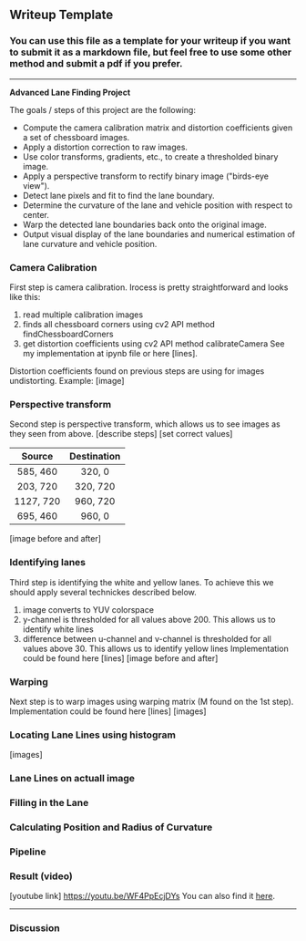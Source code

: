 ## Writeup Template

### You can use this file as a template for your writeup if you want to submit it as a markdown file, but feel free to use some other method and submit a pdf if you prefer.

---

**Advanced Lane Finding Project**

The goals / steps of this project are the following:

* Compute the camera calibration matrix and distortion coefficients given a set of chessboard images.
* Apply a distortion correction to raw images.
* Use color transforms, gradients, etc., to create a thresholded binary image.
* Apply a perspective transform to rectify binary image ("birds-eye view").
* Detect lane pixels and fit to find the lane boundary.
* Determine the curvature of the lane and vehicle position with respect to center.
* Warp the detected lane boundaries back onto the original image.
* Output visual display of the lane boundaries and numerical estimation of lane curvature and vehicle position.

[//]: # (Image References)

[image1]: ./examples/undistort_output.png "Undistorted"
[image2]: ./test_images/test1.jpg "Road Transformed"
[image3]: ./examples/binary_combo_example.jpg "Binary Example"
[image4]: ./examples/warped_straight_lines.jpg "Warp Example"
[image5]: ./examples/color_fit_lines.jpg "Fit Visual"
[image6]: ./examples/example_output.jpg "Output"
[video1]: ./project_video.mp4 "Video"


### Camera Calibration
First step is camera calibration. Irocess is pretty straightforward and looks like this:
1. read multiple calibration images
2. finds all chessboard corners using cv2 API method findChessboardCorners
3. get distortion coefficients using cv2 API method calibrateCamera
See my implementation at ipynb file or here [lines].

Distortion coefficients found on previous steps are using for images undistorting.
Example:
[image]


### Perspective transform
Second step is perspective transform, which allows us to see images as they seen from above.
[describe steps]
[set correct values]

| Source        | Destination   | 
|:-------------:|:-------------:| 
| 585, 460      | 320, 0        | 
| 203, 720      | 320, 720      |
| 1127, 720     | 960, 720      |
| 695, 460      | 960, 0        |

[image before and after]


### Identifying lanes
Third step is identifying the white and yellow lanes. To achieve this we should apply several technickes described below.
1. image converts to YUV colorspace
2. y-channel is thresholded for all values above 200. This allows us to identify white lines
3. difference between u-channel and v-channel is thresholded for all values above 30. This allows us to identify yellow lines
Implementation could be found here [lines]
[image before and after]


### Warping
Next step is to warp images using warping matrix (M found on the 1st step).
Implementation could be found here [lines]
[images]


### Locating Lane Lines using histogram
[images]


### Lane Lines on actuall image


### Filling in the Lane


### Calculating Position and Radius of Curvature


### Pipeline


### Result (video)
[youtube link]
https://youtu.be/WF4PpEcjDYs
You can also find it [here](./project_video.mp4).

---

### Discussion
